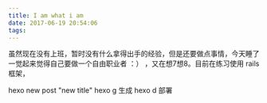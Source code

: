 ```yaml
---
title: I am what i am
date: 2017-06-19 20:54:06
tags:
---
```


虽然现在没有上班，暂时没有什么拿得出手的经验，但是还要做点事情，今天睡了一觉起来觉得自己要做一个自由职业者 ：） ，又在想7想8。目前在练习使用 rails 框架，

hexo new post "new title"
hexo g 生成
hexo d 部署
